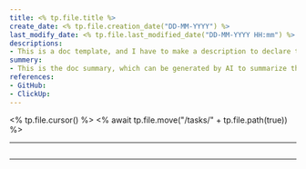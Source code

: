 ```yaml
---
title: <% tp.file.title %>
create_date: <% tp.file.creation_date("DD-MM-YYYY") %>
last_modify_date: <% tp.file.last_modified_date("DD-MM-YYYY HH:mm") %>
descriptions: 
- This is a doc template, and I have to make a description to declare the doc's purpose.
summery: 
- This is the doc summary, which can be generated by AI to summarize the important points for the doc.
references:  
- GitHub: 
- ClickUp:
---
```


<% tp.file.cursor() %>
<% await tp.file.move("/tasks/" + tp.file.path(true)) %>

---
```tasks
```
---



